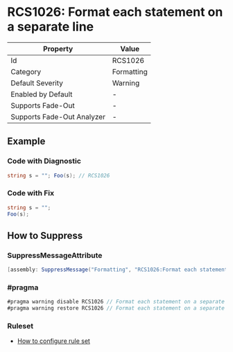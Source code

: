 # RCS1026: Format each statement on a separate line

| Property                    | Value      |
| --------------------------- | ---------- |
| Id                          | RCS1026    |
| Category                    | Formatting |
| Default Severity            | Warning    |
| Enabled by Default          | -          |
| Supports Fade\-Out          | -          |
| Supports Fade\-Out Analyzer | -          |

## Example

### Code with Diagnostic

```csharp
string s = ""; Foo(s); // RCS1026
```

### Code with Fix

```csharp
string s = "";
Foo(s);
```

## How to Suppress

### SuppressMessageAttribute

```csharp
[assembly: SuppressMessage("Formatting", "RCS1026:Format each statement on a separate line.", Justification = "<Pending>")]
```

### \#pragma

```csharp
#pragma warning disable RCS1026 // Format each statement on a separate line.
#pragma warning restore RCS1026 // Format each statement on a separate line.
```

### Ruleset

* [How to configure rule set](../HowToConfigureAnalyzers.md)
